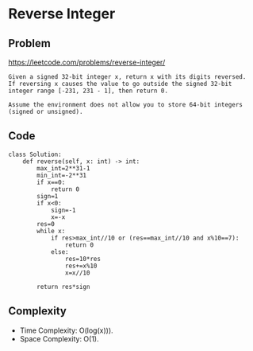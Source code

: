 # Reverse Integer
## Problem
https://leetcode.com/problems/reverse-integer/
```
Given a signed 32-bit integer x, return x with its digits reversed. 
If reversing x causes the value to go outside the signed 32-bit integer range [-231, 231 - 1], then return 0.

Assume the environment does not allow you to store 64-bit integers (signed or unsigned).
```

## Code
```
class Solution:
    def reverse(self, x: int) -> int:
        max_int=2**31-1
        min_int=-2**31
        if x==0:
            return 0
        sign=1
        if x<0:
            sign=-1
            x=-x
        res=0   
        while x:
            if res>max_int//10 or (res==max_int//10 and x%10==7):
                return 0
            else:
                res=10*res
                res+=x%10
                x=x//10
                      
        return res*sign
```
## Complexity
- Time Complexity: O(log(x))).
- Space Complexity: O(1).
